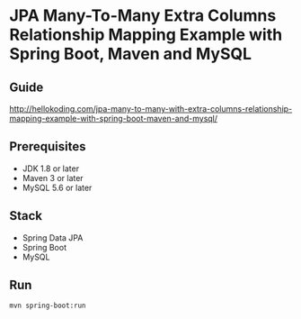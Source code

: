 # JPA Many-To-Many Extra Columns Relationship Mapping Example with Spring Boot, Maven and MySQL

## Guide
http://hellokoding.com/jpa-many-to-many-with-extra-columns-relationship-mapping-example-with-spring-boot-maven-and-mysql/

## Prerequisites
- JDK 1.8 or later
- Maven 3 or later
- MySQL 5.6 or later

## Stack
- Spring Data JPA
- Spring Boot
- MySQL

## Run
`mvn spring-boot:run`


